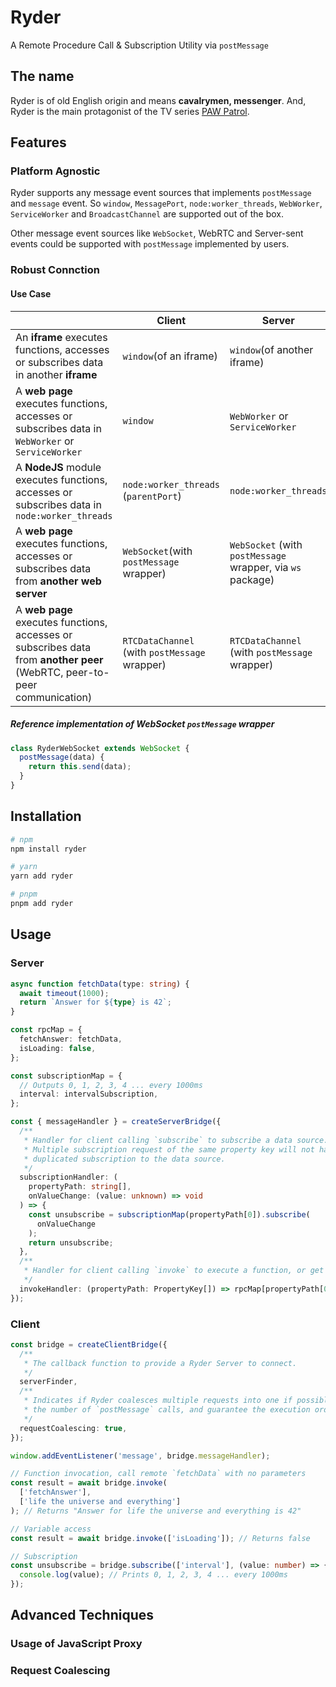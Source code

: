 # Ryder

A Remote Procedure Call & Subscription Utility via `postMessage`

## The name

Ryder is of old English origin and means **cavalrymen, messenger**. And, Ryder is the main protagonist of the TV series [PAW Patrol](https://en.wikipedia.org/wiki/PAW_Patrol).

## Features

### Platform Agnostic

Ryder supports any message event sources that implements `postMessage` and `message` event. So `window`, `MessagePort`, `node:worker_threads`, `WebWorker`, `ServiceWorker` and `BroadcastChannel` are supported out of the box.

Other message event sources like `WebSocket`, WebRTC and Server-sent events could be supported with `postMessage` implemented by users.

### Robust Connction

#### Use Case

|                                                                                                                           | Client                                        | Server                                                     |
| ------------------------------------------------------------------------------------------------------------------------- | --------------------------------------------- | ---------------------------------------------------------- |
| An **iframe** executes functions, accesses or subscribes data in another **iframe**                                       | `window`(of an iframe)                        | `window`(of another iframe)                                |
| A **web page** executes functions, accesses or subscribes data in `WebWorker` or `ServiceWorker`                          | `window`                                      | `WebWorker` or `ServiceWorker`                             |
| A **NodeJS** module executes functions, accesses or subscribes data in `node:worker_threads`                              | `node:worker_threads` (`parentPort`)          | `node:worker_threads`                                      |
| A **web page** executes functions, accesses or subscribes data from **another web server**                                | `WebSocket`(with `postMessage` wrapper)       | `WebSocket` (with `postMessage` wrapper, via `ws` package) |
| A **web page** executes functions, accesses or subscribes data from **another peer** (WebRTC, peer-to-peer communication) | `RTCDataChannel` (with `postMessage` wrapper) | `RTCDataChannel` (with `postMessage` wrapper)              |

##### Reference implementation of WebSocket `postMessage` wrapper

```js
class RyderWebSocket extends WebSocket {
  postMessage(data) {
    return this.send(data);
  }
}
```

## Installation

```sh
# npm
npm install ryder

# yarn
yarn add ryder

# pnpm
pnpm add ryder
```

## Usage

### Server

```ts
async function fetchData(type: string) {
  await timeout(1000);
  return `Answer for ${type} is 42`;
}

const rpcMap = {
  fetchAnswer: fetchData,
  isLoading: false,
};

const subscriptionMap = {
  // Outputs 0, 1, 2, 3, 4 ... every 1000ms
  interval: intervalSubscription,
};

const { messageHandler } = createServerBridge({
  /**
   * Handler for client calling `subscribe` to subscribe a data source.
   * Multiple subscription request of the same property key will not have
   * duplicated subscription to the data source.
   */
  subscriptionHandler: (
    propertyPath: string[],
    onValueChange: (value: unknown) => void
  ) => {
    const unsubscribe = subscriptionMap(propertyPath[0]).subscribe(
      onValueChange
    );
    return unsubscribe;
  },
  /**
   * Handler for client calling `invoke` to execute a function, or get data.
   */
  invokeHandler: (propertyPath: PropertyKey[]) => rpcMap[propertyPath[0]],
});
```

### Client

```ts
const bridge = createClientBridge({
  /**
   * The callback function to provide a Ryder Server to connect.
   */
  serverFinder,
  /**
   * Indicates if Ryder coalesces multiple requests into one if possible. coalesced requests reduce
   * the number of `postMessage` calls, and guarantee the execution order without `await` if no data access needed
   */
  requestCoalescing: true,
});

window.addEventListener('message', bridge.messageHandler);

// Function invocation, call remote `fetchData` with no parameters
const result = await bridge.invoke(
  ['fetchAnswer'],
  ['life the universe and everything']
); // Returns "Answer for life the universe and everything is 42"

// Variable access
const result = await bridge.invoke(['isLoading']); // Returns false

// Subscription
const unsubscribe = bridge.subscribe(['interval'], (value: number) => {
  console.log(value); // Prints 0, 1, 2, 3, 4 ... every 1000ms
});
```

## Advanced Techniques

### Usage of JavaScript Proxy

### Request Coalescing

